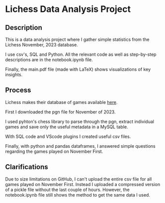 # Lichess Data Analysis Project

## Description

This is a data analysis project where I gather simple statistics from the Lichess November, 2023 database.

I use csv's, SQL and Python. All the relevant code as well as step-by-step descriptions are in the notebook.ipynb file.

Finally, the main.pdf file (made with LaTeX) shows visualizations of key insights.

## Process

Lichess makes their database of games available [here](https://database.lichess.org/).

First I downloaded the pgn file for November of 2023.

I used pyhton's chess library to parse through the pgn, extract individual games and save only the useful metadata in a MySQL table.

With SQL code and VScode plugins I created useful csv files.

Finally, with python and pandas dataframes, I answered simple questions regarding the games played on November First.

## Clarifications

Due to size limitations on GitHub, I can't upload the entire csv file for all games played on November First. Instead I uploaded a compressed version of a pickle file without the last couple of hours. However, the notebook.ipynb file still shows the method to get the same data I used.
